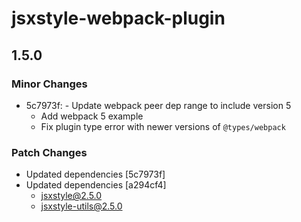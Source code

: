 # jsxstyle-webpack-plugin

## 1.5.0
### Minor Changes

- 5c7973f: - Update webpack peer dep range to include version 5
  - Add webpack 5 example
  - Fix plugin type error with newer versions of `@types/webpack`

### Patch Changes

- Updated dependencies [5c7973f]
- Updated dependencies [a294cf4]
  - jsxstyle@2.5.0
  - jsxstyle-utils@2.5.0
